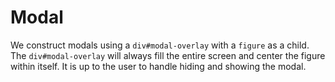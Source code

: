 # Modal

We construct modals using a `div#modal-overlay` with a `figure` as a child. The `div#modal-overlay` will always fill the entire screen and center the figure within itself. It is up to the user to handle hiding and showing the modal.
